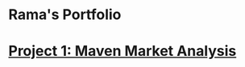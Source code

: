# Rama's Portfolio

# [Project 1: Maven Market Analysis](https://mramadhankesapi.github.io/rama-s_portfolio/)

